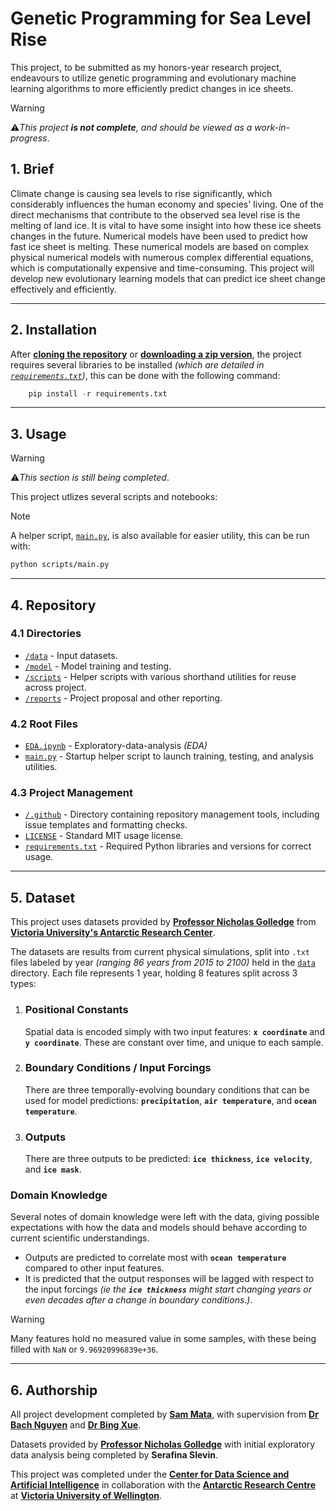 # Genetic Programming for Sea Level Rise

This project, to be submitted as my honors-year research project, endeavours to utilize genetic programming and evolutionary machine learning algorithms to more efficiently predict changes in ice sheets.

> [!WARNING]
> ⚠️*This project **is not complete**, and should be viewed as a work-in-progress*.

## 1. Brief

Climate change is causing sea levels to rise significantly, which considerably influences the human economy and species' living. One of the direct mechanisms that contribute to the observed sea level rise is the melting of land ice. It is vital to have some insight into how these ice sheets changes in the future. Numerical models have been used to predict how fast ice sheet is melting. These numerical models are based on complex physical numerical models with numerous complex differential equations, which is computationally expensive and time-consuming. This project will develop new evolutionary learning models that can predict ice sheet change effectively and efficiently.

---

## 2. Installation

After [**cloning the repository**](x-github-client://openRepo/https://github.com/sam-mata/sealevelai) or [**downloading a zip version**](https://github.com/sam-mata/SeaLevelAI/archive/refs/heads/main.zip), the project requires several libraries to be installed _(which are detailed in [`requirements.txt`](requirements.txt))_, this can be done with the following command:

```python
    pip install -r requirements.txt
```

---

## 3. Usage

> [!WARNING]
> ⚠️*This section is still being completed*.

This project utlizes several scripts and notebooks:

> [!NOTE]
> A helper script, [`main.py`](/scripts/main.py), is also available for easier utility, this can be run with:
>
> ```bash
> python scripts/main.py
> ```

---

## 4. Repository

### 4.1 Directories

-   [`/data`](/data/) - Input datasets.
-   [`/model`](/model/) - Model training and testing.
-   [`/scripts`](/scripts/) - Helper scripts with various shorthand utilities for reuse across project.
-   [`/reports`](/reports/) - Project proposal and other reporting.

### 4.2 Root Files

-   [`EDA.ipynb`](EDA.ipynb) - Exploratory-data-analysis _(EDA)_
-   [`main.py`](main.py) - Startup helper script to launch training, testing, and analysis utilities.

### 4.3 Project Management

-   [`/.github`](/.github) - Directory containing repository management tools, including issue templates and formatting checks.
-   [`LICENSE`](LICENSE) - Standard MIT usage license.
-   [`requirements.txt`](requirements.txt) - Required Python libraries and versions for correct usage.

---

## 5. Dataset

This project uses datasets provided by [**Professor Nicholas Golledge**](https://people.wgtn.ac.nz/nick.golledge) from [**Victoria University's Antarctic Research Center**](https://www.wgtn.ac.nz/antarctic).

The datasets are results from current physical simulations, split into `.txt` files labeled by year _(ranging 86 years from 2015 to 2100)_ held in the [`data`](data) directory. Each file represents 1 year, holding 8 features split across 3 types:

1. ### Positional Constants

    Spatial data is encoded simply with two input features: **`x coordinate`** and **`y coordinate`**. These are constant over time, and unique to each sample.

2. ### Boundary Conditions / Input Forcings

    There are three temporally-evolving boundary conditions that can be used for model predictions: **`precipitation`**, **`air temperature`**, and **`ocean temperature`**.

3. ### Outputs

    There are three outputs to be predicted: **`ice thickness`**, **`ice velocity`**, and **`ice mask`**.

### Domain Knowledge

Several notes of domain knowledge were left with the data, giving possible expectations with how the data and models should behave according to current scientific understandings.

-   Outputs are predicted to correlate most with **`ocean temperature`** compared to other input features.
-   It is predicted that the output responses will be lagged with respect to the input forcings _(ie the **`ice thickness`** might start changing years or even decades after a change in boundary conditions.)_.

> [!WARNING]
> Many features hold no measured value in some samples, with these being filled with `NaN` or `9.96920996839e+36`.

---

## 6. Authorship

All project development completed by [**Sam Mata**](https://www.sammata.nz/), with supervision from [**Dr Bach Nguyen**](https://people.wgtn.ac.nz/bach.nguyen) and [**Dr Bing Xue**](https://people.wgtn.ac.nz/bing.xue).

Datasets provided by [**Professor Nicholas Golledge**](https://people.wgtn.ac.nz/nick.golledge) with initial exploratory data analysis being completed by **Serafina Slevin**.

This project was completed under the [**Center for Data Science and Artificial Intelligence**](https://www.wgtn.ac.nz/cdsai) in collaboration with the [**Antarctic Research Centre**](https://www.wgtn.ac.nz/antarctic) at [**Victoria University of Wellington**](https://www.wgtn.ac.nz/).
